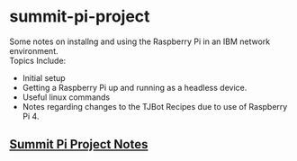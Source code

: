 # summit-pi-project

Some notes on installng and using the Raspberry Pi in an IBM network environment.  
Topics Include:

- Initial setup
- Getting a Raspberry Pi up and running as a headless device.
- Useful linux commands
- Notes regarding changes to the TJBot Recipes due to use of Raspberry Pi 4.

## [Summit Pi Project Notes](https://github.com/CaskAle/summit-pi-project/blob/master/summit-pi.md)


